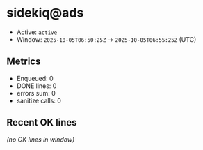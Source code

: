 # sidekiq@ads

- Active: `active`
- Window: `2025-10-05T06:50:25Z` → `2025-10-05T06:55:25Z` (UTC)

## Metrics
- Enqueued: 0
- DONE lines: 0
- errors sum: 0
- sanitize calls: 0

## Recent OK lines
_(no OK lines in window)_
